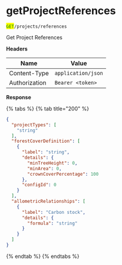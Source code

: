 # getProjectReferences

<mark style="color:green;">`GET`</mark>`/projects/references`

Get Project References

**Headers**

| Name          | Value              |
| ------------- | ------------------ |
| Content-Type  | `application/json` |
| Authorization | `Bearer <token>`   |

**Response**

{% tabs %}
{% tab title="200" %}
```json
{
  "projectTypes": [
    "string"
  ],
  "forestCoverDefinition": [
    {
      "label": "string",
      "details": {
        "minTreeHeight": 0,
        "minArea": 0,
        "crownCoverPercentage": 100
      },
      "configId": 0
    }
  ],
  "allometricRelationships": [
    {
      "label": "Carbon stock",
      "details": {
        "formula": "string"
      }
    }
  ]
}
```
{% endtab %}
{% endtabs %}
